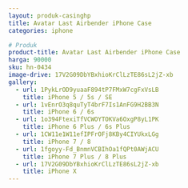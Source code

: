 ```yaml
---
layout: produk-casinghp
title: Avatar Last Airbender iPhone Case
categories: iphone

# Produk
product-title: Avatar Last Airbender iPhone Case
harga: 90000
sku: hn-0434
image-drive: 17V2G09DbYBxhioKrClLzTE86sL2jZ-xb
gallery:
  - url: 1PykLrOD9yuaaF894tP7FMxW7cgFxVsLB
    title: iPhone 5 / 5s / SE
  - url: 1vEnrO3q8quTyT4brF7Is1AnFG9H2BB3N
    title: iPhone 6 / 6s
  - url: 1o394FtexiTfVCWOYTOKVa6OxgP8yL1PK
    title: iPhone 6 Plus / 6s Plus
  - url: 1CW11e1W11efIPFrOFj8KBy4CIYUkxLGg
    title: iPhone 7 / 8
  - url: 1fgoyy-Fd_BnmnVCBIhOa1fQPt0AWjACU
    title: iPhone 7 Plus / 8 Plus
  - url: 17V2G09DbYBxhioKrClLzTE86sL2jZ-xb
    title: iPhone X
---
```

